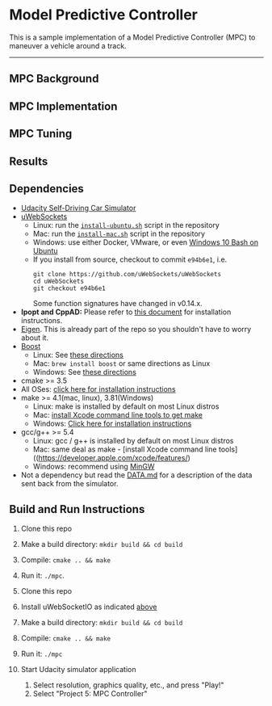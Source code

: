 # Model Predictive Controller

This is a sample implementation of a Model Predictive Controller (MPC) to maneuver a vehicle around a track.

---

## MPC Background

## MPC Implementation

## MPC Tuning

## Results

## Dependencies

* [Udacity Self-Driving Car Simulator](https://github.com/udacity/self-driving-car-sim/releases)
* [uWebSockets](https://github.com/uWebSockets/uWebSockets)
  * Linux: run the [`install-ubuntu.sh`](install-ubuntu.sh) script in the repository
  * Mac: run the [`install-mac.sh`](install-mac.sh) script in the repository
  * Windows: use either Docker, VMware, or even [Windows 10 Bash on Ubuntu](https://www.howtogeek.com/249966/how-to-install-and-use-the-linux-bash-shell-on-windows-10)
  * If you install from source, checkout to commit `e94b6e1`, i.e.
    ```
    git clone https://github.com/uWebSockets/uWebSockets
    cd uWebSockets
    git checkout e94b6e1
    ```
    Some function signatures have changed in v0.14.x.
* **Ipopt and CppAD:** Please refer to [this document](install_Ipopt_CppAD.md) for installation instructions.
* [Eigen](http://eigen.tuxfamily.org/index.php?title=Main_Page). This is already part of the repo so you shouldn't have to worry about it.
* [Boost](http://www.boost.org)
  * Linux: See [these directions](http://www.boost.org/doc/libs/1_66_0/more/getting_started/unix-variants.html)
  * Mac: `brew install boost` or same directions as Linux
  * Windows: See [these directions](http://www.boost.org/doc/libs/1_66_0/more/getting_started/windows.html)
* cmake >= 3.5
 * All OSes: [click here for installation instructions](https://cmake.org/install/)
* make >= 4.1(mac, linux), 3.81(Windows)
  * Linux: make is installed by default on most Linux distros
  * Mac: [install Xcode command line tools to get make](https://developer.apple.com/xcode/features/)
  * Windows: [Click here for installation instructions](http://gnuwin32.sourceforge.net/packages/make.htm)
* gcc/g++ >= 5.4
  * Linux: gcc / g++ is installed by default on most Linux distros
  * Mac: same deal as make - [install Xcode command line tools]((https://developer.apple.com/xcode/features/)
  * Windows: recommend using [MinGW](http://www.mingw.org/)
* Not a dependency but read the [DATA.md](./DATA.md) for a description of the data sent back from the simulator.


## Build and Run Instructions

1. Clone this repo
2. Make a build directory: `mkdir build && cd build`
3. Compile: `cmake .. && make`
4. Run it: `./mpc`.

1. Clone this repo
2. Install uWebSocketIO as indicated [above](#dependencies)
3. Make a build directory: `mkdir build && cd build`
4. Compile: `cmake .. && make`
5. Run it: `./mpc`
6. Start Udacity simulator application
    1. Select resolution, graphics quality, etc., and press "Play!"
    2. Select "Project 5: MPC Controller"
